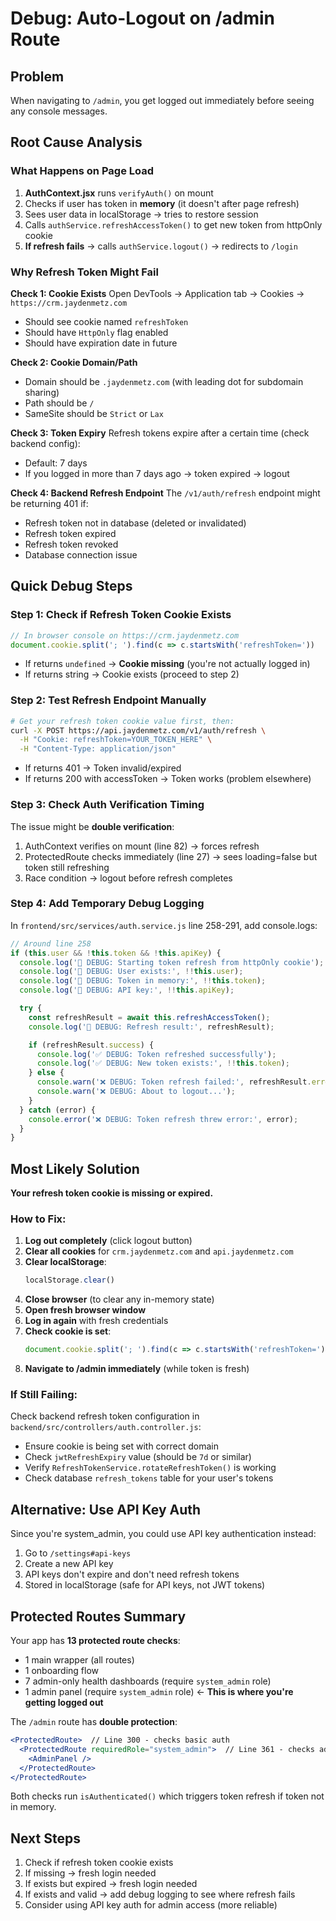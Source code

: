 # Debug: Auto-Logout on /admin Route

## Problem
When navigating to `/admin`, you get logged out immediately before seeing any console messages.

## Root Cause Analysis

### What Happens on Page Load
1. **AuthContext.jsx** runs `verifyAuth()` on mount
2. Checks if user has token in **memory** (it doesn't after page refresh)
3. Sees user data in localStorage → tries to restore session
4. Calls `authService.refreshAccessToken()` to get new token from httpOnly cookie
5. **If refresh fails** → calls `authService.logout()` → redirects to `/login`

### Why Refresh Token Might Fail

**Check 1: Cookie Exists**
Open DevTools → Application tab → Cookies → `https://crm.jaydenmetz.com`
- Should see cookie named `refreshToken`
- Should have `HttpOnly` flag enabled
- Should have expiration date in future

**Check 2: Cookie Domain/Path**
- Domain should be `.jaydenmetz.com` (with leading dot for subdomain sharing)
- Path should be `/`
- SameSite should be `Strict` or `Lax`

**Check 3: Token Expiry**
Refresh tokens expire after a certain time (check backend config):
- Default: 7 days
- If you logged in more than 7 days ago → token expired → logout

**Check 4: Backend Refresh Endpoint**
The `/v1/auth/refresh` endpoint might be returning 401 if:
- Refresh token not in database (deleted or invalidated)
- Refresh token expired
- Refresh token revoked
- Database connection issue

## Quick Debug Steps

### Step 1: Check if Refresh Token Cookie Exists
```javascript
// In browser console on https://crm.jaydenmetz.com
document.cookie.split('; ').find(c => c.startsWith('refreshToken='))
```
- If returns `undefined` → **Cookie missing** (you're not actually logged in)
- If returns string → Cookie exists (proceed to step 2)

### Step 2: Test Refresh Endpoint Manually
```bash
# Get your refresh token cookie value first, then:
curl -X POST https://api.jaydenmetz.com/v1/auth/refresh \
  -H "Cookie: refreshToken=YOUR_TOKEN_HERE" \
  -H "Content-Type: application/json"
```
- If returns 401 → Token invalid/expired
- If returns 200 with accessToken → Token works (problem elsewhere)

### Step 3: Check Auth Verification Timing
The issue might be **double verification**:
1. AuthContext verifies on mount (line 82) → forces refresh
2. ProtectedRoute checks immediately (line 27) → sees loading=false but token still refreshing
3. Race condition → logout before refresh completes

### Step 4: Add Temporary Debug Logging
In `frontend/src/services/auth.service.js` line 258-291, add console.logs:

```javascript
// Around line 258
if (this.user && !this.token && !this.apiKey) {
  console.log('🔄 DEBUG: Starting token refresh from httpOnly cookie');
  console.log('🔄 DEBUG: User exists:', !!this.user);
  console.log('🔄 DEBUG: Token in memory:', !!this.token);
  console.log('🔄 DEBUG: API key:', !!this.apiKey);

  try {
    const refreshResult = await this.refreshAccessToken();
    console.log('🔄 DEBUG: Refresh result:', refreshResult);

    if (refreshResult.success) {
      console.log('✅ DEBUG: Token refreshed successfully');
      console.log('✅ DEBUG: New token exists:', !!this.token);
    } else {
      console.warn('❌ DEBUG: Token refresh failed:', refreshResult.error);
      console.warn('❌ DEBUG: About to logout...');
    }
  } catch (error) {
    console.error('❌ DEBUG: Token refresh threw error:', error);
  }
}
```

## Most Likely Solution

**Your refresh token cookie is missing or expired.**

### How to Fix:
1. **Log out completely** (click logout button)
2. **Clear all cookies** for `crm.jaydenmetz.com` and `api.jaydenmetz.com`
3. **Clear localStorage**:
   ```javascript
   localStorage.clear()
   ```
4. **Close browser** (to clear any in-memory state)
5. **Open fresh browser window**
6. **Log in again** with fresh credentials
7. **Check cookie is set**:
   ```javascript
   document.cookie.split('; ').find(c => c.startsWith('refreshToken='))
   ```
8. **Navigate to /admin immediately** (while token is fresh)

### If Still Failing:

Check backend refresh token configuration in `backend/src/controllers/auth.controller.js`:
- Ensure cookie is being set with correct domain
- Check `jwtRefreshExpiry` value (should be `7d` or similar)
- Verify `RefreshTokenService.rotateRefreshToken()` is working
- Check database `refresh_tokens` table for your user's tokens

## Alternative: Use API Key Auth

Since you're system_admin, you could use API key authentication instead:
1. Go to `/settings#api-keys`
2. Create a new API key
3. API keys don't expire and don't need refresh tokens
4. Stored in localStorage (safe for API keys, not JWT tokens)

## Protected Routes Summary

Your app has **13 protected route checks**:
- 1 main wrapper (all routes)
- 1 onboarding flow
- 7 admin-only health dashboards (require `system_admin` role)
- 1 admin panel (require `system_admin` role) ← **This is where you're getting logged out**

The `/admin` route has **double protection**:
```jsx
<ProtectedRoute>  // Line 300 - checks basic auth
  <ProtectedRoute requiredRole="system_admin">  // Line 361 - checks admin role
    <AdminPanel />
  </ProtectedRoute>
</ProtectedRoute>
```

Both checks run `isAuthenticated()` which triggers token refresh if token not in memory.

## Next Steps

1. Check if refresh token cookie exists
2. If missing → fresh login needed
3. If exists but expired → fresh login needed
4. If exists and valid → add debug logging to see where refresh fails
5. Consider using API key auth for admin access (more reliable)
